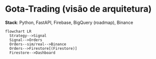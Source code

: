 # Gota-Trading (visão de arquitetura)

**Stack**: Python, FastAPI, Firebase, BigQuery (roadmap), Binance

```mermaid
flowchart LR
  Strategy-->Signal
  Signal-->Orders
  Orders--sim/real-->Binance
  Orders-->Firestore[(Firestore)]
  Firestore-->Dashboard

